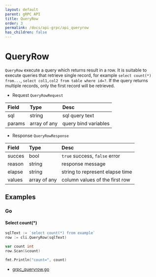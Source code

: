 ```yaml
---
layout: default
parent: gRPC API
title: QueryRow
order: 3
permalink: /docs/api-grpc/api_queryrow
has_children: false
---
```


# QueryRow

`QueryRow` execute a query which returns result in a row.
It is suitable to execute queries that retrieve single record, for example `select count(*) from...`, `select col1,col2 from table where id=?`.
If the query returns multiple records, only the first record will be retrieved.

- Request `QueryRowRequest`

| Field  | Type         | Desc                 |
|:-------|:-------------|:---------------------|
| sql    | string       | sql query text       |
| params | array of any | query bind variables |

- Response `QueryRowResponse`

| Field  | Type         | Desc                             |
|:-------|:-------------|:---------------------------------|
| succes | bool         | `true` success, `false` error    |
| reason | string       | response message                 |
| elapse | string       | string to represent elapse time  |
| values | array of any | column values of the first row   |

## Examples

### Go

#### Select count(*)

```go
sqlText := `select count(*) from example`
row := cli.QueryRow(sqlText)

var count int
row.Scan(&count)

fmt.Println("count=", count)
```

- [grpc_queryrow.go]({{site.examples_url}}/go/grpc_queryrow.go)

